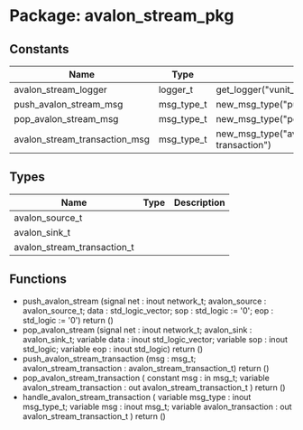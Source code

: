 # Package: avalon_stream_pkg
## Constants
| Name                          | Type       | Value                                      | Description |
| ----------------------------- | ---------- | ------------------------------------------ | ----------- |
| avalon_stream_logger          | logger_t   |  get_logger("vunit_lib:avalon_stream_pkg") |             |
| push_avalon_stream_msg        | msg_type_t |  new_msg_type("push avalon stream")        |             |
| pop_avalon_stream_msg         | msg_type_t |  new_msg_type("pop avalon stream")         |             |
| avalon_stream_transaction_msg | msg_type_t |  new_msg_type("avalon stream transaction") |             |
## Types
| Name                        | Type | Description |
| --------------------------- | ---- | ----------- |
| avalon_source_t             |      |             |
| avalon_sink_t               |      |             |
| avalon_stream_transaction_t |      |             |
## Functions
- push_avalon_stream <font id="function_arguments">(signal net : inout network_t;                               avalon_source : avalon_source_t;
                               data : std_logic_vector;
                               sop : std_logic := '0';
                               eop : std_logic := '0')</font> <font id="function_return">return ()</font>
- pop_avalon_stream <font id="function_arguments">(signal net : inout network_t;                              avalon_sink : avalon_sink_t;
                              variable data : inout std_logic_vector;
                              variable sop  : inout std_logic;
                              variable eop  : inout std_logic)</font> <font id="function_return">return ()</font>
- push_avalon_stream_transaction <font id="function_arguments">(msg : msg_t; avalon_stream_transaction : avalon_stream_transaction_t)</font> <font id="function_return">return ()</font>
- pop_avalon_stream_transaction <font id="function_arguments">(    constant msg : in msg_t;
    variable avalon_stream_transaction : out avalon_stream_transaction_t
  )</font> <font id="function_return">return ()</font>
- handle_avalon_stream_transaction <font id="function_arguments">(    variable msg_type : inout msg_type_t;
    variable msg : inout msg_t;
    variable avalon_transaction : out avalon_stream_transaction_t
  )</font> <font id="function_return">return ()</font>
